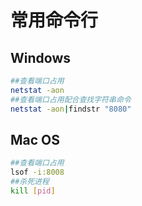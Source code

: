 # 常用命令行

## Windows

```bash
##查看端口占用
netstat -aon
##查看端口占用配合查找字符串命令
netstat -aon|findstr "8080"
```



## Mac OS

```bash
##查看端口占用
lsof -i:8008
##杀死进程
kill [pid]
```


